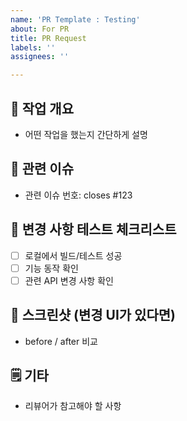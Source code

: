 ```yaml
---
name: 'PR Template : Testing'
about: For PR
title: PR Request
labels: ''
assignees: ''

---
```


## 📌 작업 개요
- 어떤 작업을 했는지 간단하게 설명

## 🧩 관련 이슈
- 관련 이슈 번호: closes #123

## 🧪 변경 사항 테스트 체크리스트
- [ ] 로컬에서 빌드/테스트 성공
- [ ] 기능 동작 확인
- [ ] 관련 API 변경 사항 확인

## 📸 스크린샷 (변경 UI가 있다면)
- before / after 비교

## 🗒️ 기타
- 리뷰어가 참고해야 할 사항
